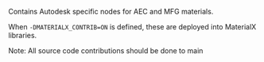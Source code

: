 
Contains Autodesk specific nodes for AEC and MFG materials.

When `-DMATERIALX_CONTRIB=ON` is defined, these are deployed into MaterialX libraries.

Note: All source code contributions should be done to main 


